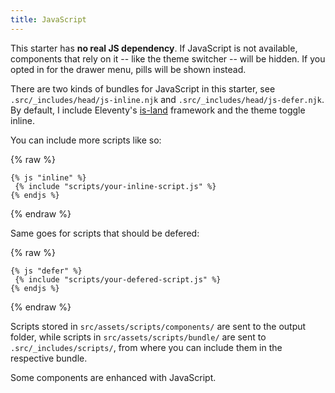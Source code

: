 ```yaml
---
title: JavaScript
---
```


This starter has **no real JS dependency**. If JavaScript is not available, components that rely on it -- like the theme switcher -- will be hidden. If you opted in for the drawer menu, pills will be shown instead.

There are two kinds of bundles for JavaScript in this starter, see `.src/_includes/head/js-inline.njk` and `.src/_includes/head/js-defer.njk`.
By default, I include Eleventy's [is-land](https://github.com/11ty/is-land) framework and the theme toggle inline.

You can include more scripts like so:

{% raw %}

```jinja2
{% js "inline" %}
 {% include "scripts/your-inline-script.js" %}
{% endjs %}
```

{% endraw %}

Same goes for scripts that should be defered:

{% raw %}

```jinja2
{% js "defer" %}
 {% include "scripts/your-defered-script.js" %}
{% endjs %}
```

{% endraw %}

Scripts stored in `src/assets/scripts/components/` are sent to the output folder, while scripts in  `src/assets/scripts/bundle/` are sent to `.src/_includes/scripts/`, from where you can include them in the respective bundle.

Some components are enhanced with JavaScript.